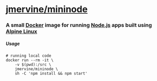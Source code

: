 # [jmervine/mininode](https://registry.hub.docker.com/u/jmervine/mininode)

### A small [Docker] image for running [Node.js](https://nodejs.org/) apps built using [Alpine Linux]

##### Usage

```
# running local code
docker run --rm -it \
    -v $(pwd):/src \
    jmervine/mininode \
    sh -C 'npm install && npm start'
```

[Alpine Linux]: https://www.alpinelinux.org/
[Docker]: https://www.docker.com/
